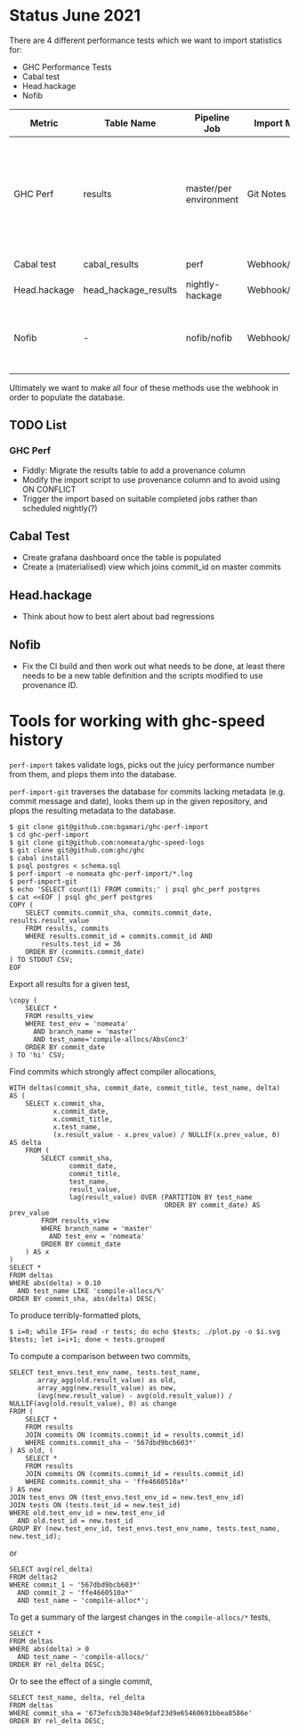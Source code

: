 # Status June 2021

There are 4 different performance tests which we want to import statistics for:

* GHC Performance Tests
* Cabal test
* Head.hackage
* Nofib

| Metric       | Table Name           | Pipeline Job           | Import Method     | Status                                                                          |
|--------------|----------------------|------------------------|-------------------|---------------------------------------------------------------------------------|
| GHC Perf     | results              | master/per environment | Git Notes         | Import is not idempotent or using provenance table, import does not use webhook |
| Cabal test   | cabal_results        | perf                   | Webhook/Artifacts | Table populating                                                                |
| Head.hackage | head_hackage_results | nightly-hackage        | Webhook/Artifacts | Table populating                                                                |
| Nofib        | -                    | nofib/nofib            | Webhook/Artifacts | Build is currently broken, no import taking place                               |

Ultimately we want to make all four of these methods use the webhook in order
to populate the database.

## TODO List

### GHC Perf

* Fiddly: Migrate the results table to add a provenance column
* Modify the import script to use provenance column and to avoid using ON CONFLICT
* Trigger the import based on suitable completed jobs rather than scheduled nightly(?)

## Cabal Test

* Create grafana dashboard once the table is populated
* Create a (materialised) view which joins commit_id on master commits

## Head.hackage

* Think about how to best alert about bad regressions

## Nofib

* Fix the CI build and then work out what needs to be done, at least there needs to be
a new table definition and the scripts modified to use provenance ID.




# Tools for working with ghc-speed history

`perf-import` takes validate logs, picks out the juicy performance number from
them, and plops them into the database.

`perf-import-git` traverses the database for commits lacking metadata (e.g.
commit message and date), looks them up in the given repository, and plops the
resulting metadata to the database.

```
$ git clone git@github.com:bgamari/ghc-perf-import
$ cd ghc-perf-import
$ git clone git@github.com:nomeata/ghc-speed-logs
$ git clone git@github.com:ghc/ghc
$ cabal install
$ psql postgres < schema.sql
$ perf-import -e nomeata ghc-perf-import/*.log
$ perf-import-git
$ echo 'SELECT count(1) FROM commits;' | psql ghc_perf postgres
$ cat <<EOF | psql ghc_perf postgres
COPY (
    SELECT commits.commit_sha, commits.commit_date, results.result_value
    FROM results, commits
    WHERE results.commit_id = commits.commit_id AND
        results.test_id = 36
    ORDER BY (commits.commit_date)
) TO STDOUT CSV;
EOF
```

Export all results for a given test,
```
\copy (
    SELECT *
    FROM results_view
    WHERE test_env = 'nomeata'
      AND branch_name = 'master'
      AND test_name='compile-allocs/AbsConc3'
    ORDER BY commit_date
) TO 'hi' CSV;
```

Find commits which strongly affect compiler allocations,
```
WITH deltas(commit_sha, commit_date, commit_title, test_name, delta) AS (
    SELECT x.commit_sha,
           x.commit_date,
           x.commit_title,
           x.test_name,
           (x.result_value - x.prev_value) / NULLIF(x.prev_value, 0) AS delta
    FROM (
        SELECT commit_sha,
               commit_date,
               commit_title,
               test_name,
               result_value,
               lag(result_value) OVER (PARTITION BY test_name
                                       ORDER BY commit_date) AS prev_value
        FROM results_view
        WHERE branch_name = 'master'
          AND test_env = 'nomeata'
        ORDER BY commit_date
    ) AS x
)
SELECT *
FROM deltas
WHERE abs(delta) > 0.10
  AND test_name LIKE 'compile-allocs/%'
ORDER BY commit_sha, abs(delta) DESC;
```


To produce terribly-formatted plots,
```
$ i=0; while IFS= read -r tests; do echo $tests; ./plot.py -o $i.svg $tests; let i=i+1; done < tests.grouped
```




To compute a comparison between two commits,
```
SELECT test_envs.test_env_name, tests.test_name,
       array_agg(old.result_value) as old,
       array_agg(new.result_value) as new,
       (avg(new.result_value) - avg(old.result_value)) / NULLIF(avg(old.result_value), 0) as change
FROM (
    SELECT *
    FROM results
    JOIN commits ON (commits.commit_id = results.commit_id)
    WHERE commits.commit_sha ~ '567dbd9bcb603*'
) AS old, (
    SELECT * 
    FROM results
    JOIN commits ON (commits.commit_id = results.commit_id)
    WHERE commits.commit_sha ~ 'ffe4660510a*'
) AS new
JOIN test_envs ON (test_envs.test_env_id = new.test_env_id)
JOIN tests ON (tests.test_id = new.test_id)
WHERE old.test_env_id = new.test_env_id
  AND old.test_id = new.test_id
GROUP BY (new.test_env_id, test_envs.test_env_name, tests.test_name, new.test_id);
```
or
```
SELECT avg(rel_delta)
FROM deltas2
WHERE commit_1 ~ '567dbd9bcb603*'
  AND commit_2 ~ 'ffe4660510a*'
  AND test_name ~ 'compile-alloc*';
```

To get a summary of the largest changes in the `compile-allocs/*` tests,
```
SELECT *
FROM deltas
WHERE abs(delta) > 0
  AND test_name ~ 'compile-allocs/'
ORDER BY rel_delta DESC;
```

Or to see the effect of a single commit,
```
SELECT test_name, delta, rel_delta
FROM deltas
WHERE commit_sha = '673efccb3b348e9daf23d9e65460691bbea8586e'
ORDER BY rel_delta DESC;
```

